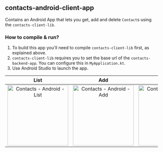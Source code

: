 ## contacts-android-client-app
Contains an Android App that lets you get, add and delete `Contact`s using the `contacts-client-lib`.

### How to compile & run?
1. To build this app you'll need to compile `contacts-client-lib` first, as explained above.
2. `contacts-client-lib` requires you to set the base url of the `contacts-backend-app`. You can configure this in `MyApplication.kt`.
3. Use Android Studio to launch the app.

List | Add | Delete
:---: | :---: | :---:
<img width="200" alt="Contacts - Android - List" src="https://github.com/fernandospr/multiplatform-network-client-lib/assets/4404680/e6fca80b-0e3e-433a-94d1-13a4cdac4d04"> | <img width="200" alt="Contacts - Android - Add" src="https://github.com/fernandospr/multiplatform-network-client-lib/assets/4404680/8be4d59d-23bd-4c6f-b587-28b2adf731d0"> | <img width="200" alt="Contacts - Android - Delete" src="https://github.com/fernandospr/multiplatform-network-client-lib/assets/4404680/f47f044e-80d4-4cbf-8a81-9f0cd97af84c">